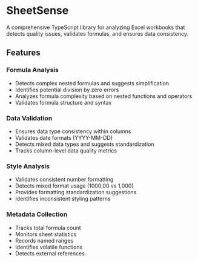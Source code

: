 # SheetSense
A comprehensive TypeScript library for analyzing Excel workbooks that detects quality issues, validates formulas, and ensures data consistency.

## Features

### Formula Analysis
- Detects complex nested formulas and suggests simplification
- Identifies potential division by zero errors
- Analyzes formula complexity based on nested functions and operators
- Validates formula structure and syntax

### Data Validation
- Ensures data type consistency within columns
- Validates date formats (YYYY-MM-DD)
- Detects mixed data types and suggests standardization
- Tracks column-level data quality metrics

### Style Analysis
- Validates consistent number formatting
- Detects mixed format usage (1000.00 vs 1,000)
- Provides formatting standardization suggestions
- Identifies inconsistent styling patterns

### Metadata Collection
- Tracks total formula count
- Monitors sheet statistics
- Records named ranges
- Identifies volatile functions
- Detects external references